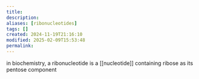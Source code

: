 ```yaml
---
title: 
description: 
aliases: [ribonucleotides]
tags: []
created: 2024-11-19T21:16:10
modified: 2025-02-09T15:53:48
permalink:
---
```


in biochemistry, a ribonucleotide is a [[nucleotide]] containing ribose as its pentose component

